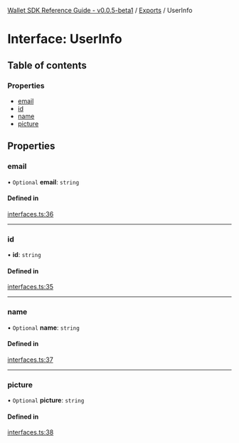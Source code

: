 [Wallet SDK Reference Guide - v0.0.5-beta1](../README.md) / [Exports](../modules.md) / UserInfo

# Interface: UserInfo

## Table of contents

### Properties

- [email](UserInfo.md#email)
- [id](UserInfo.md#id)
- [name](UserInfo.md#name)
- [picture](UserInfo.md#picture)

## Properties

### email

• `Optional` **email**: `string`

#### Defined in

[interfaces.ts:36](https://github.com/arcana-network/wallet/blob/f7a8dce/src/interfaces.ts#L36)

---

### id

• **id**: `string`

#### Defined in

[interfaces.ts:35](https://github.com/arcana-network/wallet/blob/f7a8dce/src/interfaces.ts#L35)

---

### name

• `Optional` **name**: `string`

#### Defined in

[interfaces.ts:37](https://github.com/arcana-network/wallet/blob/f7a8dce/src/interfaces.ts#L37)

---

### picture

• `Optional` **picture**: `string`

#### Defined in

[interfaces.ts:38](https://github.com/arcana-network/wallet/blob/f7a8dce/src/interfaces.ts#L38)
